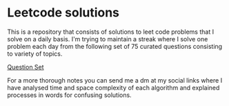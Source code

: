 # Leetcode solutions

This is a repository that consists of solutions to leet code problems that I solve on a daily basis. I'm trying to maintain a streak where I solve one problem each day from the following set of 75 curated questions consisting to variety of topics.

[Question Set](https://leetcode.com/studyplan/leetcode-75/)

For a more thorough notes you can send me a dm at my social links where I have analysed time and space complexity of each algorithm and explained processes in words for confusing solutions.
